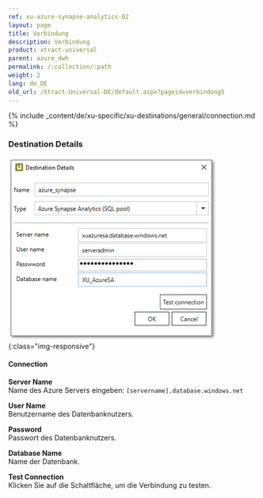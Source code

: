 ```yaml
---
ref: xu-azure-synapse-analytics-02
layout: page
title: Verbindung
description: Verbindung
product: xtract-universal
parent: azure_dwh
permalink: /:collection/:path
weight: 2
lang: de_DE
old_url: /Xtract-Universal-DE/default.aspx?pageid=verbindung5
---
```



{% include _content/de/xu-specific/xu-destinations/general/connection.md %}	

### Destination Details
![XU_AzureSA_Verbindungen](/img/content/XU_AzureSA_Verbindungen.png){:class="img-responsive"}

#### Connection
**Server Name**<br>
Name des Azure Servers eingeben: `[servername].database.windows.net`

**User Name**<br>
Benutzername des Datenbanknutzers.

**Password**<br>
Passwort des Datenbanknutzers.

**Database Name**<br>
Name der Datenbank.

**Test Connection**<br>
Klicken Sie auf die Schaltfläche, um die Verbindung zu testen. 
